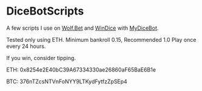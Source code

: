 # DiceBotScripts

A few scripts I use on [Wolf.Bet](https://wolf.bet?c=jagbot "Wolf.Bet") and [WinDice](https://windice.io/?r=qmpsr13 "WinDice.io") with [MyDiceBot](https://mydicebot.com/ "MyDiceBot").

Tested only using ETH. Minimum bankroll 0.15, Recommended 1.0
Play once every 24 hours.

If you win, consider tipping. 

ETH: 0x8254e2E40bC39A67334330ae26860aF65BaE6B1e 

BTC: 376nTZcsNTVnFoNYY9LTKydFytfzZpSEp4 

